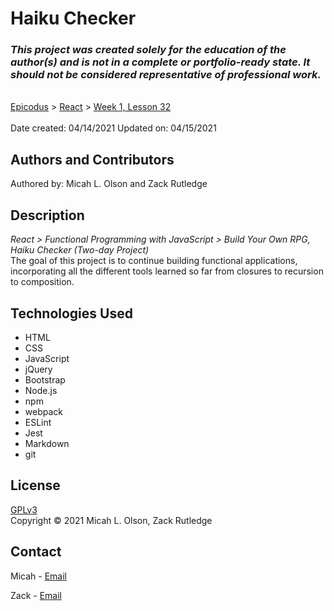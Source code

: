 # Haiku Checker

### _This project was created solely for the education of the author(s) and is not in a complete or portfolio-ready state. It should not be considered representative of professional work._
\
[Epicodus](https://www.epicodus.com/) > [React](https://www.learnhowtoprogram.com/react) > [Week 1, Lesson 32](https://www.learnhowtoprogram.com/react/functional-programming-with-javascript/build-your-own-rpg-haiku-checker-two-day-project)  
\
Date created: 04/14/2021
Updated on: 04/15/2021

## Authors and Contributors
Authored by: Micah L. Olson and Zack Rutledge

## Description
_React > Functional Programming with JavaScript > Build Your Own RPG, Haiku Checker (Two-day Project)_  
The goal of this project is to continue building functional applications, incorporating all the different tools learned so far from closures to recursion to composition.

## Technologies Used
* HTML
* CSS
* JavaScript
* jQuery
* Bootstrap
* Node.js
* npm
* webpack
* ESLint
* Jest
* Markdown
* git

## License
[GPLv3](https://choosealicense.com/licenses/gpl-3.0/)\
Copyright &copy; 2021 Micah L. Olson, Zack Rutledge

## Contact
Micah - [Email](micah.olson@protonmail.com)

Zack - [Email](thorgrim88@gmail.com)